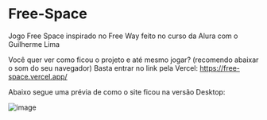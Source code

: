 # Free-Space
Jogo Free Space inspirado no Free Way feito no curso da Alura com o Guilherme Lima

Você quer ver como ficou o projeto e até mesmo jogar? (recomendo abaixar o som do seu navegador) Basta entrar no link pela Vercel: https://free-space.vercel.app/

Abaixo segue uma prévia de como o site ficou na versão Desktop:

![image](https://user-images.githubusercontent.com/123435999/217988065-79a7de73-8b34-49cc-88e6-f35c874e3f0a.png)

